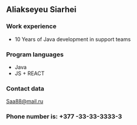 ## Aliakseyeu Siarhei

### Work experience
+ 10 Years of Java development in support teams

### Program languages
+ Java
+ JS + REACT

### Contact data
Saa88@mail.ru

### Phone number is: +377 -33-33-3333-3
